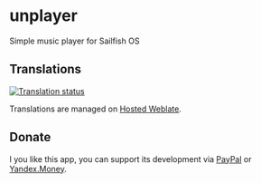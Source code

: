 # unplayer
Simple music player for Sailfish OS

## Translations
[![Translation status](https://hosted.weblate.org/widgets/unplayer/-/svg-badge.svg)](https://hosted.weblate.org/engage/unplayer/?utm_source=widget)

Translations are managed on [Hosted Weblate](https://hosted.weblate.org/projects/unplayer/translations).

## Donate
I you like this app, you can support its development via 
[PayPal](https://www.paypal.com/cgi-bin/webscr?cmd=_s-xclick&hosted_button_id=WCASAZ6EJ4Q5G) or [Yandex.Money](https://yasobe.ru/na/unplayer).
